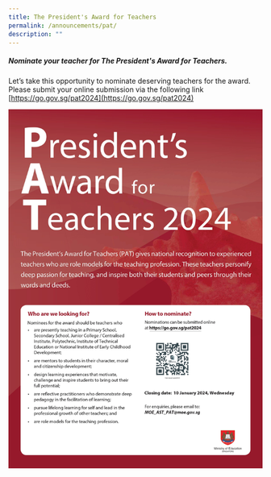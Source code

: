```yaml
---
title: The President's Award for Teachers
permalink: /announcements/pat/
description: ""
---
```

##### Nominate your teacher for The President's Award for Teachers.

Let’s take this opportunity to nominate deserving teachers for the award.
Please submit your online submission via the following link [https://go.gov.sg/pat2024](https://go.gov.sg/pat2024)

![](/images/Annoucements/pat2023.jpeg)